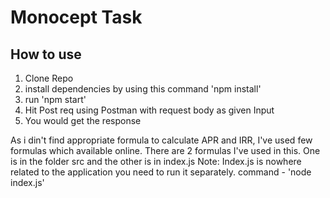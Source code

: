 Monocept Task
===================

## How to use

1. Clone Repo
2. install dependencies by using this command 'npm install'
3. run 'npm start'
4. Hit Post req using Postman with request body as given Input
5. You would get the response

As i din't find appropriate formula to calculate APR and IRR, I've used few formulas which available online.
There are 2 formulas I've used in this.
One is in the folder src and the other is in index.js
Note: Index.js is nowhere related to the application you need to run it separately. command - 'node index.js'
